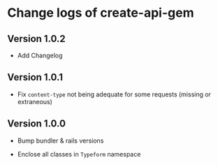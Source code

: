 Change logs of create-api-gem
====================================================

Version 1.0.2
----------------------------------

* Add Changelog


Version 1.0.1
----------------------------------

* Fix `content-type` not being adequate for some requests (missing or extraneous)


Version 1.0.0
----------------------------------

* Bump bundler & rails versions

* Enclose all classes in `Typeform` namespace
